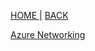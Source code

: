 [HOME |](https://rajeshsadashiva.github.io/)
[BACK ](./..)

[Azure Networking](./AzureNetworking.html)
